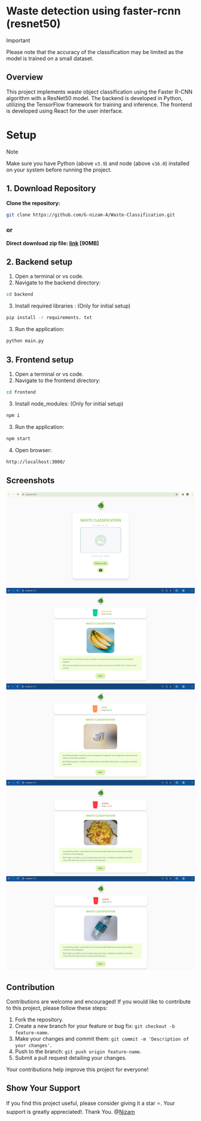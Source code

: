 # Waste detection using faster-rcnn (resnet50)

> [!IMPORTANT]
> Please note that the accuracy of the classification may be limited as the model is trained on a small dataset.
> 

## Overview

This project implements waste object classification using the Faster R-CNN algorithm with a ResNet50 model. The backend is developed in Python, utilizing the TensorFlow framework for training and inference. The frontend is developed using React for the user interface.

# Setup
> [!NOTE]
> Make sure you have Python (above `v3.9`) and node (above `v16.0`) installed on your system before running the project.


## 1. Download Repository
 **Clone the repository:**
```bash
git clone https://github.com/G-nizam-A/Waste-Classification.git
```
### or

**Direct download zip file: [link](https://github.com/G-nizam-A/Waste-Classification/archive/refs/heads/main.zip) [90MB]**


## 2. Backend setup


1. Open a terminal or vs code.
2. Navigate to the backend directory:
```bash
cd backend
```
3. Install required libraries : (Only for initial setup)
```bash
pip install -r requirements. txt
```
3. Run the application:
```bash
python main.py
```

## 3. Frontend setup

1. Open a terminal or vs code.
2. Navigate to the frontend directory:
```bash
cd frontend
```
3. Install node_modules: (Only for initial setup)
```bash
npm i
```
3. Run the application:
```bash
npm start
```
4. Open browser:
```bash
http://localhost:3000/
```

## Screenshots

![Screenshot of Waste Object Classification](screenshots/Screenshot1.png)
![Screenshot of Waste Object Classification](screenshots/Screenshot2.png)
![Screenshot of Waste Object Classification](screenshots/Screenshot3.png)
![Screenshot of Waste Object Classification](screenshots/Screenshot5.png)
![Screenshot of Waste Object Classification](screenshots/Screenshot4.png)


## Contribution

Contributions are welcome and encouraged! If you would like to contribute to this project, please follow these steps:

1. Fork the repository.
2. Create a new branch for your feature or bug fix: `git checkout -b feature-name`.
3. Make your changes and commit them: `git commit -m 'Description of your changes'`.
4. Push to the branch: `git push origin feature-name`.
5. Submit a pull request detailing your changes.

Your contributions help improve this project for everyone!

## Show Your Support

If you find this project useful, please consider giving it a star ⭐. Your support is greatly appreciated!.
Thank You.
@[Nizam](https://github.com/G-nizam-A)


